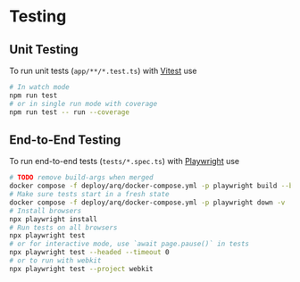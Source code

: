 # Testing

## Unit Testing

To run unit tests (`app/**/*.test.ts`) with [Vitest](https://vitest.dev) use

```sh
# In watch mode
npm run test
# or in single run mode with coverage
npm run test -- run --coverage
```

## End-to-End Testing

To run end-to-end tests (`tests/*.spec.ts`) with [Playwright](https://playwright.dev) use

```sh
# TODO remove build-args when merged
docker compose -f deploy/arq/docker-compose.yml -p playwright build --build-arg HADDOCK3_VERSION=web-service --build-arg HADDOCK3_GHORG=i-VRESSE
# Make sure tests start in a fresh state
docker compose -f deploy/arq/docker-compose.yml -p playwright down -v
# Install browsers
npx playwright install
# Run tests on all browsers
npx playwright test
# or for interactive mode, use `await page.pause()` in tests
npx playwright test --headed --timeout 0
# or to run with webkit
npx playwright test --project webkit
```
